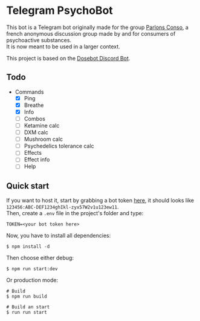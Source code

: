 # Telegram PsychoBot

This bot is a Telegram bot originally made for the group [Parlons Conso](https://t.me/parlons_conso), a french anonymous discussion group made by and for consumers of psychoactive substances. <br>
It is now meant to be used in a larger context.

This project is based on the [Dosebot Discord Bot](https://github.com/dosebotredux/DosebotRedux).

## Todo

- Commands
    - [x] Ping
    - [x] Breathe
    - [x] Info
    - [ ] Combos
    - [ ] Ketamine calc
    - [ ] DXM calc
    - [ ] Mushroom calc
    - [ ] Psychedelics tolerance calc
    - [ ] Effects
    - [ ] Effect info
    - [ ] Help

## Quick start

If you want to host it, start by grabbing a bot token [here](https://core.telegram.org/api), it should looks like `123456:ABC-DEF1234ghIkl-zyx57W2v1u123ew11`. <br>
Then, create a `.env` file in the project's folder and type:
```
TOKEN=<your bot token here>
```

Now, you have to install all dependencies:
```console
$ npm install -d
```

Then choose either debug:
```
$ npm run start:dev
```

Or production mode:
```
# Build
$ npm run build

# Build an start
$ run run start
```